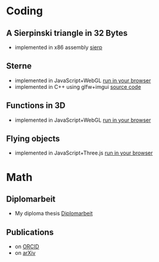 # Coding
## A Sierpinski triangle in 32 Bytes
* implemented in x86 assembly [sierp](https://doctor-rd.github.io/sierp)

## Sterne
* implemented in JavaScript+WebGL [run in your browser](https://doctor-rd.github.io/sterne-webgl)
* implemented in C++ using glfw+imgui [source code](https://github.com/doctor-rd/sterne-imgui)

## Functions in 3D
* implemented in JavaScript+WebGL [run in your browser](https://doctor-rd.github.io/m3d/)

## Flying objects
* implemented in JavaScript+Three.js [run in your browser](https://doctor-rd.github.io/flying/)

# Math
## Diplomarbeit
* My diploma thesis [Diplomarbeit](http://alzagk.math.uni-bremen.de/Arbeiten/diplrdonau.pdf)

## Publications
* on [ORCID](https://orcid.org/0000-0001-5737-9929)
* on [arXiv](https://arxiv.org/a/0000-0001-5737-9929.html)
